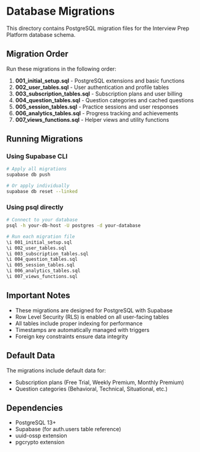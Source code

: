 # Database Migrations

This directory contains PostgreSQL migration files for the Interview Prep Platform database schema.

## Migration Order

Run these migrations in the following order:

1. **001_initial_setup.sql** - PostgreSQL extensions and basic functions
2. **002_user_tables.sql** - User authentication and profile tables
3. **003_subscription_tables.sql** - Subscription plans and user billing
4. **004_question_tables.sql** - Question categories and cached questions
5. **005_session_tables.sql** - Practice sessions and user responses
6. **006_analytics_tables.sql** - Progress tracking and achievements
7. **007_views_functions.sql** - Helper views and utility functions

## Running Migrations

### Using Supabase CLI
```bash
# Apply all migrations
supabase db push

# Or apply individually
supabase db reset --linked
```

### Using psql directly
```bash
# Connect to your database
psql -h your-db-host -U postgres -d your-database

# Run each migration file
\i 001_initial_setup.sql
\i 002_user_tables.sql
\i 003_subscription_tables.sql
\i 004_question_tables.sql
\i 005_session_tables.sql
\i 006_analytics_tables.sql
\i 007_views_functions.sql
```

## Important Notes

- These migrations are designed for PostgreSQL with Supabase
- Row Level Security (RLS) is enabled on all user-facing tables
- All tables include proper indexing for performance
- Timestamps are automatically managed with triggers
- Foreign key constraints ensure data integrity

## Default Data

The migrations include default data for:
- Subscription plans (Free Trial, Weekly Premium, Monthly Premium)
- Question categories (Behavioral, Technical, Situational, etc.)

## Dependencies

- PostgreSQL 13+
- Supabase (for auth.users table reference)
- uuid-ossp extension
- pgcrypto extension
